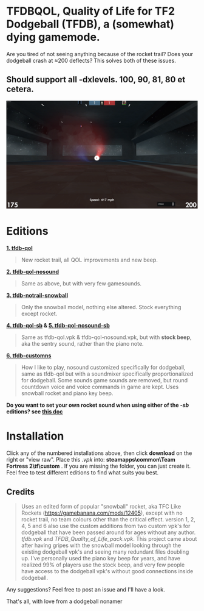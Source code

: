 # **TFDBQOL, Quality of Life for TF2 Dodgeball (TFDB), a (somewhat) dying gamemode.**
Are you tired of not seeing anything because of the rocket trail? Does your dodgeball crash at ≈200 deflects? This solves both of these issues.
## Should support all -dxlevels. 100, 90, 81, 80 et cetera.

![example](https://raw.githubusercontent.com/flawfree/tfdbqol/main/db.PNG)

# Editions
**[1. tfdb-qol](tfdb-qol.vpk)**
>New rocket trail, all QOL improvements and new beep.

**[2. tfdb-qol-nosound](tfdb-qol-nosound.vpk)**
>Same as above, but with very few gamesounds.

**[3. tfdb-notrail-snowball](tfdb-notrail-snowball.vpk)**
>Only the snowball model, nothing else altered. Stock everything except rocket.

**[4. tfdb-qol-sb](tfdb-qol-sb.vpk) & [5. tfdb-qol-nosound-sb](tfdb-qol-nosound-sb.vpk)**
>Same as tfdb-qol.vpk & tfdb-qol-nosound.vpk, but with **stock beep**, aka the sentry sound, rather than the piano note.

**[6. tfdb-customns](tfdb-customns.vpk)**
>How I like to play, nosound customized specifically for dodgeball, same as tfdb-qol but with a soundmixer specifically proportionalized for dodgeball. Some sounds game sounds are removed, but round countdown voice and voice commands in game are kept. Uses snowball rocket and piano key beep.

**Do you want to set your own rocket sound when using either of the *-sb* editions? see **[this doc](custombeep.md)****

# **Installation**
Click any of the numbered installations above, then click **download** on the right or "view raw". Place this *.vpk* into: **steamapps\common\Team Fortress 2\tf\custom** . If you are missing the folder, you can just create it. Feel free to test different editions to find what suits you best.

## **Credits**
>Uses an edited form of popular "snowball" rocket, aka TFC Like Rockets (https://gamebanana.com/mods/12405), except with no rocket trail, no team colours other than the critical effect. version 1, 2, 4, 5 and 6 also use the custom additions from two custom vpk's for dodgeball that have been passed around for ages without any author. *tfdb.vpk* and *TFDB_Quality_of_Life_pack.vpk*. This project came about after having gripes with the snowball model looking through the existing dodgeball vpk's and seeing many redundant files doubling up. I've personally used the piano key beep for years, and have realized 99% of players use the stock beep, and very few people have access to the dodgeball vpk's without good connections inside dodgeball.

Any suggestions? Feel free to post an issue and I'll have a look.

That's all, with love from a dodgeball nonamer
